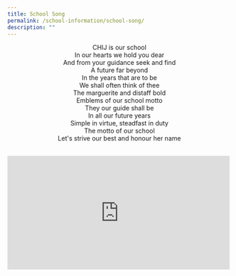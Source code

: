 ```yaml
---
title: School Song
permalink: /school-information/school-song/
description: ""
---
```

<p style="text-align: center;">CHIJ is our school<br />In our hearts we hold you dear<br />And from your guidance seek and find<br />A future far beyond<br />In the years that are to be<br />We shall often think of thee<br />The marguerite and distaff bold<br />Emblems of our school motto<br />They our guide shall be<br />In all our future years<br />Simple in virtue, steadfast in duty<br />The motto of our school<br />Let's strive our best and honour her name</p>  
<br>

<iframe width="500" height="255" src="https://www.youtube.com/embed/IOVWpXVv46c" title="YouTube video player" frameborder="0" allow="accelerometer; autoplay; clipboard-write; encrypted-media; gyroscope; picture-in-picture" allowfullscreen></iframe>